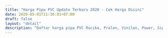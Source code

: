 ```yaml
---
title: "Harga Pipa PVC Update Terbaru 2020 - Cek Harga Disini"
date: 2020-05-01T21:36:01+07:00
draft: false
layout: "detail"
description: "Daftar harga pipa PVC Rucika, Pralon, Vinilon, Power, Signature, Dll. Temukan dan cek harga pipa PVC terbaru disini."
---
```


